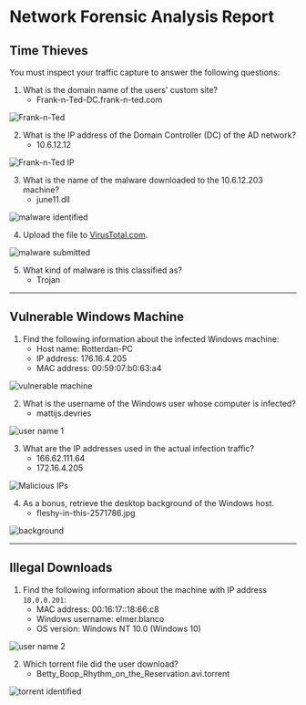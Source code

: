 # Network Forensic Analysis Report

## Time Thieves 
You must inspect your traffic capture to answer the following questions:

1. What is the domain name of the users' custom site?
    - Frank-n-Ted-DC.frank-n-ted.com

![Frank-n-Ted](https://github.com/thejohnkelly/FinalProjectReport/blob/main/screen_grabs/Network/wireshark_Frank-n-Ted.png)

2. What is the IP address of the Domain Controller (DC) of the AD network?
    - 10.6.12.12

![Frank-n-Ted IP](https://github.com/thejohnkelly/FinalProjectReport/blob/main/screen_grabs/Network/wireshark_FnT-DC-ipaddr.png)

3. What is the name of the malware downloaded to the 10.6.12.203 machine?
    - june11.dll

![malware identified](https://github.com/thejohnkelly/FinalProjectReport/blob/main/screen_grabs/Network/wireshark_malware-identified.png)

4. Upload the file to [VirusTotal.com](https://www.virustotal.com/gui/). 

![malware submitted](https://github.com/thejohnkelly/FinalProjectReport/blob/main/screen_grabs/Network/wireshark_malware-submitted.png)

5. What kind of malware is this classified as? 
    - Trojan

---

## Vulnerable Windows Machine

1. Find the following information about the infected Windows machine:
    - Host name: Rotterdan-PC
    - IP address: 176.16.4.205
    - MAC address: 00:59:07:b0:63:a4

![vulnerable machine](https://github.com/thejohnkelly/FinalProjectReport/blob/main/screen_grabs/Network/wireshark_002-01.png)

2. What is the username of the Windows user whose computer is infected?
    - mattijs.devries

![user name 1](https://github.com/thejohnkelly/FinalProjectReport/blob/main/screen_grabs/Network/wireshark_002-02_Windows-user.png)

3. What are the IP addresses used in the actual infection traffic?
    - 166.62.111.64
    - 172.16.4.205

![Malicious IPs](https://github.com/thejohnkelly/FinalProjectReport/blob/main/screen_grabs/Network/wireshark_002_03_malicious-ips.png)

4. As a bonus, retrieve the desktop background of the Windows host.
    - fleshy-in-this-2571786.jpg

![background](https://github.com/thejohnkelly/FinalProjectReport/blob/main/screen_grabs/Network/wireshark_002-04_background.png)

---

## Illegal Downloads

1. Find the following information about the machine with IP address `10.0.0.201`:
    - MAC address: 00:16:17::18:66:c8
    - Windows username: elmer.blanco
    - OS version: Windows NT 10.0 (Windows 10)

![user name 2](https://github.com/thejohnkelly/FinalProjectReport/blob/main/screen_grabs/Network/wireshark_Windows-user-name.png)

2. Which torrent file did the user download?
    - Betty_Boop_Rhythm_on_the_Reservation.avi.torrent

![torrent identified](https://github.com/thejohnkelly/FinalProjectReport/blob/main/screen_grabs/Network/wireshark_torrent-identified.png)
